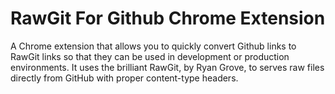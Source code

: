 # RawGit For Github Chrome Extension
A Chrome extension that allows you to quickly convert Github links to RawGit links so that they can be used in development or production environments. It uses the brilliant RawGit, by Ryan Grove, to serves raw files directly from GitHub with proper content-type headers.
